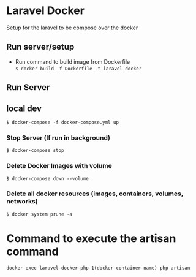 # Laravel Docker 

Setup for the laravel to be compose over the docker 

## Run server/setup 

- Run command to build image from Dockerfile <br/>
`
$ docker build -f Dockerfile -t laravel-docker
`

## Run Server 

## local dev 

`
$ docker-compose -f docker-compose.yml up
`
### Stop Server (If run in background)

`
$ docker-compose stop
`

### Delete Docker Images with volume

`
$ docker-compose down --volume
`

### Delete all docker resources (images, containers, volumes, networks)

`
$ docker system prune -a
`

# Command to execute the artisan command
`
docker exec laravel-docker-php-1(docker-container-name) php artisan 
`
